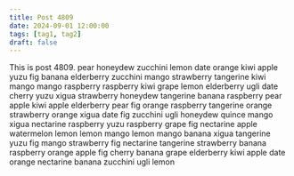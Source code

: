 ```yaml
---
title: Post 4809
date: 2024-09-01 12:00:00
tags: [tag1, tag2]
draft: false
---
```

This is post 4809.
pear
honeydew
zucchini
lemon
date
orange
kiwi
apple
yuzu
fig
banana
elderberry
zucchini
mango
strawberry
tangerine
kiwi
mango
mango
raspberry
raspberry
kiwi
grape
lemon
elderberry
ugli
date
cherry
yuzu
xigua
strawberry
honeydew
tangerine
banana
raspberry
pear
apple
kiwi
apple
elderberry
pear
fig
orange
raspberry
tangerine
orange
strawberry
orange
xigua
date
fig
zucchini
ugli
honeydew
quince
mango
xigua
nectarine
raspberry
yuzu
raspberry
grape
fig
nectarine
apple
watermelon
lemon
lemon
mango
lemon
mango
banana
xigua
tangerine
yuzu
fig
mango
strawberry
fig
nectarine
tangerine
strawberry
banana
raspberry
orange
apple
fig
cherry
banana
grape
elderberry
kiwi
apple
date
orange
nectarine
banana
zucchini
ugli
lemon
